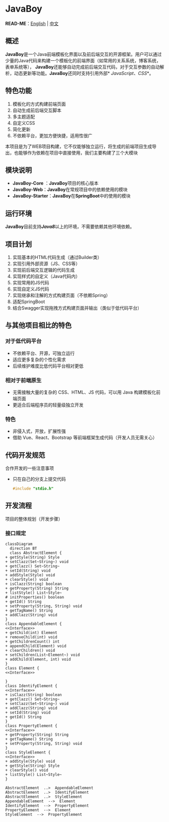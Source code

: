 # JavaBoy

**READ-ME**：[English](/README.md) | [中文](/README-zh.md)

## 概述

**JavaBoy**是一个Java前端模板化界面以及前后端交互的开源框架。用户可以通过少量的Java代码来构建一个模板化的前端界面（如常用的关系系统，博客系统，表单系统等），
**JavaBoy**还能够自动完成前后端交互代码，对于交互参数的自动解析，动态更新等功能。**JavaBoy**还同时支持引用外部*
*JavaScript、CSS**。

## 特色功能

1. 模板化的方式构建前端页面
2. 自动生成前后端交互脚本
3. 多主题适配
4. 自定义CSS
5. 简化更新
6. 不依赖平台，更加方便快捷，适用性很广

本项目是为了WEB项目构建，它不仅能够独立运行，将生成的前端项目生成导出，也能够作为依赖在项目中直接使用，我们主要构建了三个大模块

## 模块说明

- **JavaBoy-Core** ：**JavaBoy**项目的核心版本
- **JavaBoy-Web**：**JavaBoy**在常规项目中的依赖使用的模块
- **JavaBoy-Starter**：**JavaBoy**在**SpringBoot**中的使用的模块

## 运行环境

**JavaBoy**目前支持***Java8***以上的环境，不需要依赖其他环境依赖。

## 项目计划

1. 实现基本的HTML代码生成（通过Builder类）
2. 实现引用外部资源（JS、CSS等）
3. 实现前后端交互逻辑的代码生成
4. 实现样式的自定义（Java代码内）
5. 实现常用的JS代码
6. 实现自定义JS代码
7. 实现继承和注解的方式构建页面（不依赖Spring）
8. 适配SpringBoot
9. 结合Swagger实现拖拽方式构建页面并输出（类似于低代码平台）

## 与其他项目相比的特色

### 对于低代码平台

- 不依赖平台、开源，可独立运行
- 适应更多复杂的个性化需求
- 后续维护难度比低代码平台相对更低

### 相对于前端原生

- 无需接触大量的复杂的 CSS、HTML、JS 代码，可以用 Java 构建模板化前端页面
- 更适合后端程序员的轻量级独立开发

### 特色

- 非侵入式，开放，扩展性强
- 借助 Vue、React、Bootstrap 等前端框架生成代码（开发人员无需关心）

## 代码开发规范

合作开发的一些注意事项

- 只在自己的分支上提交代码

  ```c
  #include "stdio.h"
  
  
  ```

## 开发流程

项目的整体规划（开发步骤）

### 接口规定

```mermaid
classDiagram
  direction BT
  class AbstractElement {
+ getStyle(String) Style
+ setClazz(Set~String~) void
+ getClazz() Set~String~
+ setId(String) void
+ addStyle(Style) void
+ clearStyle() void
+ isClazz(String) boolean
+ getProperty(String) String
+ listStyle() List~Style~
# initProperties() boolean
+ getId() String
+ setProperty(String, String) void
+ getTagName() String
+ addClazz(String) void
}
class AppendableElement {
<<Interface>>
+ getChild(int) Element
+ removeChild(int) void
+ getChildrenCount() int
+ appendChild(Element) void
+ clearChildren() void
+ setChildren(List~Element~) void
+ addChild(Element, int) void
}
class Element {
<<Interface>>

}
class IdentifyElement {
<<Interface>>
+ isClazz(String) boolean
+ getClazz() Set~String~
+ setClazz(Set~String~) void
+ addClazz(String) void
+ setId(String) void
+ getId() String
}
class PropertyElement {
<<Interface>>
+ getProperty(String) String
+ getTagName() String
+ setProperty(String, String) void
}
class StyleElement {
<<Interface>>
+ addStyle(Style) void
+ getStyle(String) Style
+ clearStyle() void
+ listStyle() List~Style~
}

AbstractElement  ..>  AppendableElement
AbstractElement  ..>  IdentifyElement
AbstractElement  ..>  StyleElement
AppendableElement  -->  Element
IdentifyElement  -->  PropertyElement
PropertyElement  -->  Element
StyleElement  -->  PropertyElement


```

